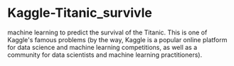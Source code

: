 # Kaggle-Titanic_survivle
machine learning to predict the survival of the Titanic.
This is one of Kaggle's famous problems (by the way, Kaggle is a popular online platform for data science and machine learning competitions, as well as a community for data scientists and machine learning practitioners).
